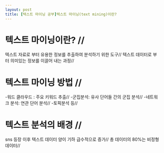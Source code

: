 ```yaml
---
layout: post
title: [텍스트 마이닝 공부]텍스트 마이닝(text mining)이란? 
---
```

# 텍스트 마이닝이란? //
텍스트 자료로 부터 유용한 정보를 추출하여 분석하기 위한 도구//
텍스트 데이터로 부터 의미있는 정보를 이끌어 내는 과정//

# 텍스트 마이닝 방법 // 
-워드 클라우드 : 주요 키워드 추출//
-군집분석: 유사 단어들 간의 군집 분석//
-네트워크 분석: 연관 단어 분석//
-토픽분석 등//

# 텍스트 분석의 배경 //
sns 등장 이후 텍스트 데이터 양이 기하 급수적으로 증가//
총 데이터의 80%는 비정형 데이터// 
